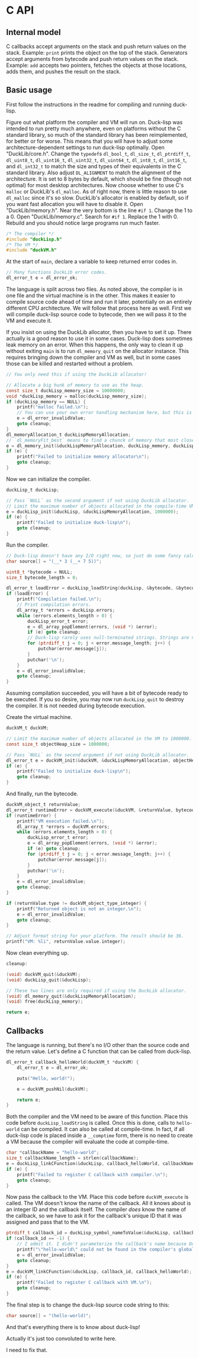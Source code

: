 # C API

## Internal model

C callbacks accept arguments on the stack and push return values on the stack. Example: `print` prints the object on the top of the stack.
Generators accept arguments from bytecode and push return values on the stack. Example: `add` accepts two pointers, fetches the objects at those locations, adds them, and pushes the result on the stack.

## Basic usage

First follow the instructions in the readme for compiling and running duck-lisp.

Figure out what platform the compiler and VM will run on. Duck-lisp was intended to run pretty much anywhere, even on platforms without the C standard library, so much of the standard library has been reimplemented, for better or for worse. This means that you will have to adjust some architecture-dependent settings to run duck-lisp optimally. Open "DuckLib/core.h". Change the `typedef`s `dl_bool_t`, `dl_size_t`, `dl_ptrdiff_t`, `dl_uint8_t`, `dl_uint16_t`, `dl_uint32_t`, `dl_uint64_t`, `dl_int8_t`, `dl_int16_t`, and `dl_int32_t` to match the size and types of their equivalents in the C standard library. Also adjust `DL_ALIGNMENT` to match the alignment of the architecture. It is set to 8 bytes by default, which should be fine (though not optimal) for most desktop architectures. Now choose whether to use C's `malloc` or DuckLib's `dl_malloc`. As of right now, there is little reason to use `dl_malloc` since it's so slow. DuckLib's allocator is enabled by default, so if you want fast allocation you will have to disable it. Open "DuckLib/memory.h". Near the very bottom is the line `#if 1`.  Change the 1 to a 0. Open "DuckLib/memory.c". Search for `#if 1`. Replace the 1 with 0. Rebuild and you should notice large programs run much faster.

```c
/* The compiler */
#include "duckLisp.h"
/* The VM */
#include "duckVM.h"
```

At the start of `main`, declare a variable to keep returned error codes in.

```c
// Many functions DuckLib error codes.
dl_error_t e = dl_error_ok;
```

The language is split across two files. As noted above, the compiler is in one file and the virtual machine is in the other. This makes it easier to compile source code ahead of time and run it later, potentially on an entirely different CPU architecture. We will follow that process here as well. First we will compile duck-lisp source code to bytecode, then we will pass it to the VM and execute it.

If you insist on using the DuckLib allocator, then you have to set it up. There actually is a good reason to use it in some cases. Duck-lisp does sometimes leak memory on an error. When this happens, the only way to clean it up without exiting `main` is to run `dl_memory_quit` on the allocator instance. This requires bringing down the compiler and VM as well, but in some cases those can be killed and restarted without a problem.

```c
// You only need this if using the DuckLib allocator!

// Allocate a big hunk of memory to use as the heap.
const size_t duckLisp_memory_size = 10000000;
void *duckLisp_memory = malloc(duckLisp_memory_size);
if (duckLisp_memory == NULL) {
    printf("malloc failed.\n");
    // You can use your own error handling mechanism here, but this is my code, so we're using `dl_error_t`. ;-)
    e = dl_error_invalidValue;
    goto cleanup;
}
dl_memoryAllocation_t duckLispMemoryAllocation;
// `dl_memoryFit_best` means to find a chunck of memory that most closely fits the specified size.
e = dl_memory_init(&duckLispMemoryAllocation, duckLisp_memory, duckLisp_memory_size, dl_memoryFit_best);
if (e) {
    printf("Failed to initialize memory allocator\n");
    goto cleanup;
}
```

Now we can initialize the compiler.

```c
duckLisp_t duckLisp;

// Pass `NULL` as the second argument if not using DuckLib allocator.
// Limit the maximum number of objects allocated in the compile-time VM to 1000000.
e = duckLisp_init(&duckLisp, &duckLispMemoryAllocation, 1000000);
if (e) {
    printf("Failed to initialize duck-lisp\n");
    goto cleanup;
}
```

Run the compiler.

```c
// Duck-lisp doesn't have any I/O right now, so just do some fancy calculations and return the result.
char source[] = "(__* 3 (__+ 7 5))";

uint8_t *bytecode = NULL;
size_t bytecode_length = 0;

dl_error_t loadError = duckLisp_loadString(duckLisp, &bytecode, &bytecode_length, source, strlen(source));
if (loadError) {
    printf("Compilation failed.\n");
    // Print compilation errors.
    dl_array_t *errors = duckLisp.errors;
    while (errors.elements_length > 0) {
        duckLisp_error_t error;
        e = dl_array_popElement(errors, (void *) &error);
        if (e) goto cleanup;
        // Duck-lisp rarely uses null-terminated strings. Strings are nearly always stored with an associated length.
        for (ptrdiff_t j = 0; j < error.message_length; j++) {
            putchar(error.message[j]);
        }
        putchar('\n');
    }
    e = dl_error_invalidValue;
    goto cleanup;
}
```

Assuming compilation succeeded, you will have a bit of bytecode ready to be executed. If you so desire, you may now run `duckLisp_quit` to destroy the compiler. It is not needed during bytecode execution.

Create the virtual machine.

```c
duckVM_t duckVM;

// Limit the maximum number of objects allocated in the VM to 1000000.
const size_t objectHeap_size = 1000000;

// Pass `NULL` as the second argument if not using DuckLib allocator.
dl_error_t e = duckVM_init(&duckVM, &duckLispMemoryAllocation, objectHeap_size);
if (e) {
    printf("Failed to initialize duck-lisp\n");
    goto cleanup;
}
```

And finally, run the bytecode.

```c
duckVM_object_t returnValue;
dl_error_t runtimeError = duckVM_execute(&duckVM, &returnValue, bytecode, bytecode_length);
if (runtimeError) {
    printf("VM execution failed.\n");
    dl_array_t *errors = duckVM.errors;
    while (errors.elements_length > 0) {
        duckLisp_error_t error;
        e = dl_array_popElement(errors, (void *) &error);
        if (e) goto cleanup;
        for (ptrdiff_t j = 0; j < error.message_length; j++) {
            putchar(error.message[j]);
        }
        putchar('\n');
    }
    e = dl_error_invalidValue;
    goto cleanup;
}

if (returnValue.type != duckVM_object_type_integer) {
    printf("Returned object is not an integer.\n");
    e = dl_error_invalidValue;
    goto cleanup;
}

// Adjust format string for your platform. The result should be 36.
printf("VM: %li", returnValue.value.integer);
```

Now clean everything up.

```c
cleanup:

(void) duckVM_quit(&duckVM);
(void) duckLisp_quit(&duckLisp);

// These two lines are only required if using the DuckLib allocator.
(void) dl_memory_quit(&duckLispMemoryAllocation);
(void) free(duckLisp_memory);

return e;
```

## Callbacks

The language is running, but there's no I/O other than the source code and the return value. Let's define a C function that can be called from duck-lisp.

```c
dl_error_t callback_helloWorld(duckVM_t *duckVM) {
    dl_error_t e = dl_error_ok;

    puts("Hello, world!");

    e = duckVM_pushNil(duckVM);

    return e;
}
```

Both the compiler and the VM need to be aware of this function. Place this code before `duckLisp_loadString` is called. Once this is done, calls to `hello-world` can be compiled. It can also be called at compile-time. In fact, if all duck-lisp code is placed inside a `__comptime` form, there is no need to create a VM because the compiler will evaluate the code at compile-time.

```c
char *callbackName = "hello-world";
size_t callbackName_length = strlen(callbackName);
e = duckLisp_linkCFunction(&duckLisp, callback_helloWorld, callbackName_length);
if (e) {
    printf("Failed to register C callback with compiler.\n");
    goto cleanup;
}
```

Now pass the callback to the VM. Place this code before `duckVM_execute` is called. The VM doesn't know the name of the callback. All it knows about is an integer ID and the callback itself. The compiler *does* know the name of the callback, so we have to ask it for the callback's unique ID that it was assigned and pass that to the VM.

```c
ptrdiff_t callback_id = duckLisp_symbol_nameToValue(&duckLisp, callbackName, callbackName_length);
if (callback_id == -1) {
    // I admit it. I didn't parameterize the callback's name because DuckLib's strings are hard to work with.
    printf("\"hello-world\" could not be found in the compiler's global environment.\n");
    e = dl_error_invalidValue;
    goto cleanup;
}
e = duckVM_linkCFunction(&duckLisp, callback_id, callback_helloWorld);
if (e) {
    printf("Failed to register C callback with VM.\n");
    goto cleanup;
}
```

The final step is to change the duck-lisp source code string to this:

```c
char source[] = "(hello-world)";
```

And that's everything there is to know about duck-lisp!

Actually it's just too convoluted to write here.

I need to fix that.
